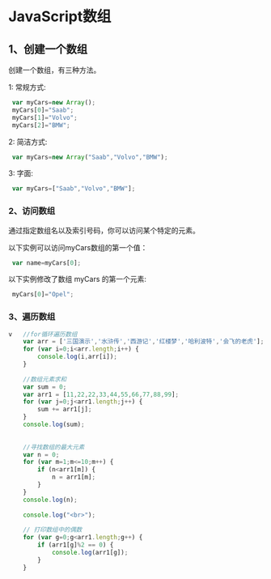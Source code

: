 # JavaScript数组

## 1、创建一个数组

创建一个数组，有三种方法。

1: 常规方式:

```javascript
 var myCars=new Array(); 
 myCars[0]="Saab";    
 myCars[1]="Volvo";
 myCars[2]="BMW";
```

2: 简洁方式:

```javascript
 var myCars=new Array("Saab","Volvo","BMW");
```

3: 字面:

```javascript
 var myCars=["Saab","Volvo","BMW"];
```

### 2、访问数组

通过指定数组名以及索引号码，你可以访问某个特定的元素。

以下实例可以访问myCars数组的第一个值： 

```javascript
 var name=myCars[0];
```

以下实例修改了数组 myCars 的第一个元素:

```javascript
 myCars[0]="Opel";
```



### 3、遍历数组

```javascript
v	//for循环遍历数组
	var arr = ['三国演示','水浒传','西游记','红楼梦','哈利波特','会飞的老虎'];
	for (var i=0;i<arr.length;i++) {
		console.log(i,arr[i]);
	}
	
	//数组元素求和
	var sum = 0;
	var arr1 = [11,22,22,33,44,55,66,77,88,99];
	for (var j=0;j<arr1.length;j++) {
		sum += arr1[j];
	}
	console.log(sum);
	
	
	//寻找数组的最大元素	
	var n = 0;
	for (var m=1;m<=10;m++) {
		if (n<arr1[m]) {
			n = arr1[m];
		}
	}
	console.log(n);
	
	console.log("<br>");
	
	// 打印数组中的偶数
	for (var g=0;g<arr1.length;g++) {
		if (arr1[g]%2 == 0) {
			console.log(arr1[g]);
		}
	}
```

